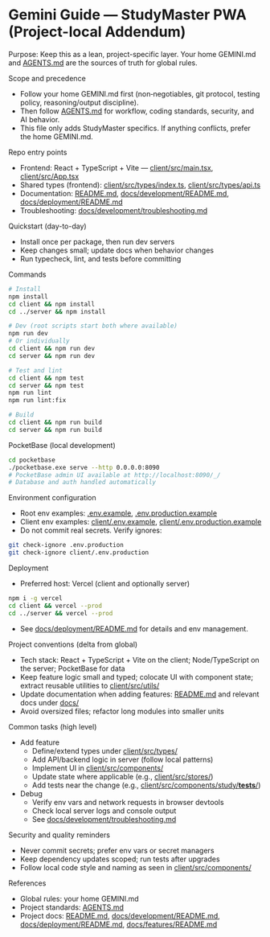 # Gemini Guide — StudyMaster PWA (Project-local Addendum)

Purpose: Keep this as a lean, project-specific layer. Your home GEMINI.md and [AGENTS.md](AGENTS.md:1) are the sources of truth for global rules.

Scope and precedence
- Follow your home GEMINI.md first (non‑negotiables, git protocol, testing policy, reasoning/output discipline).
- Then follow [AGENTS.md](AGENTS.md:1) for workflow, coding standards, security, and AI behavior.
- This file only adds StudyMaster specifics. If anything conflicts, prefer the home GEMINI.md.

Repo entry points
- Frontend: React + TypeScript + Vite — [client/src/main.tsx](client/src/main.tsx:1), [client/src/App.tsx](client/src/App.tsx:1)
- Shared types (frontend): [client/src/types/index.ts](client/src/types/index.ts:1), [client/src/types/api.ts](client/src/types/api.ts:1)
- Documentation: [README.md](README.md:1), [docs/development/README.md](docs/development/README.md:1), [docs/deployment/README.md](docs/deployment/README.md:1)
- Troubleshooting: [docs/development/troubleshooting.md](docs/development/troubleshooting.md:1)

Quickstart (day-to-day)
- Install once per package, then run dev servers
- Keep changes small; update docs when behavior changes
- Run typecheck, lint, and tests before committing

Commands
```bash
# Install
npm install
cd client && npm install
cd ../server && npm install

# Dev (root scripts start both where available)
npm run dev
# Or individually
cd client && npm run dev
cd server && npm run dev

# Test and lint
cd client && npm test
cd server && npm test
npm run lint
npm run lint:fix

# Build
cd client && npm run build
cd server && npm run build
```

PocketBase (local development)
```bash
cd pocketbase
./pocketbase.exe serve --http 0.0.0.0:8090
# PocketBase admin UI available at http://localhost:8090/_/
# Database and auth handled automatically
```

Environment configuration
- Root env examples: [.env.example](.env.example:1), [.env.production.example](.env.production.example:1)
- Client env examples: [client/.env.example](client/.env.example:1), [client/.env.production.example](client/.env.production.example:1)
- Do not commit real secrets. Verify ignores:
```bash
git check-ignore .env.production
git check-ignore client/.env.production
```

Deployment
- Preferred host: Vercel (client and optionally server)
```bash
npm i -g vercel
cd client && vercel --prod
cd ../server && vercel --prod
```
- See [docs/deployment/README.md](docs/deployment/README.md:1) for details and env management.

Project conventions (delta from global)
- Tech stack: React + TypeScript + Vite on the client; Node/TypeScript on the server; PocketBase for data
- Keep feature logic small and typed; colocate UI with component state; extract reusable utilities to [client/src/utils/](client/src/utils/debugLogger.ts:1)
- Update documentation when adding features: [README.md](README.md:1) and relevant docs under [docs/](docs/features/README.md:1)
- Avoid oversized files; refactor long modules into smaller units

Common tasks (high level)
- Add feature
  - Define/extend types under [client/src/types/](client/src/types/index.ts:1)
  - Add API/backend logic in server (follow local patterns)
  - Implement UI in [client/src/components/](client/src/components/UAMSComponent.tsx:1)
  - Update state where applicable (e.g., [client/src/stores/](client/src/stores/deckStore.ts:1))
  - Add tests near the change (e.g., [client/src/components/study/__tests__/](client/src/components/study/__tests__/SecureCardRenderer.test.tsx:1))
- Debug
  - Verify env vars and network requests in browser devtools
  - Check local server logs and console output
  - See [docs/development/troubleshooting.md](docs/development/troubleshooting.md:1)

Security and quality reminders
- Never commit secrets; prefer env vars or secret managers
- Keep dependency updates scoped; run tests after upgrades
- Follow local code style and naming as seen in [client/src/components/](client/src/components/study/CardRenderer.tsx:1)

References
- Global rules: your home GEMINI.md
- Project standards: [AGENTS.md](AGENTS.md:1)
- Project docs: [README.md](README.md:1), [docs/development/README.md](docs/development/README.md:1), [docs/deployment/README.md](docs/deployment/README.md:1), [docs/features/README.md](docs/features/README.md:1)
